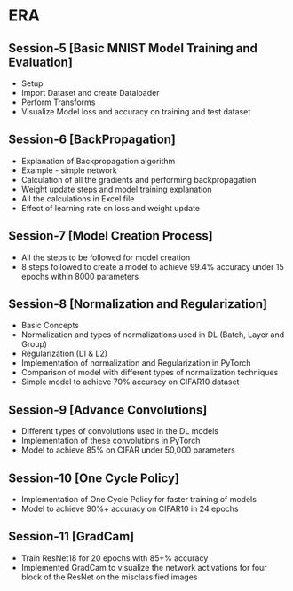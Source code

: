 # ERA



## Session-5 [Basic MNIST Model Training and Evaluation]

- Setup
- Import Dataset and create Dataloader
- Perform Transforms
- Visualize Model loss and accuracy on training and test dataset



## Session-6 [BackPropagation]

- Explanation of Backpropagation algorithm
- Example - simple network
- Calculation of all the gradients and performing backpropagation
- Weight update steps and model training explanation
- All the calculations in Excel file
- Effect of learning rate on loss and weight update



## Session-7 [Model Creation Process]

- All the steps to be followed for model creation
- 8 steps followed to create a model to achieve 99.4% accuracy under 15 epochs within 8000 parameters



## Session-8 [Normalization and Regularization]

- Basic Concepts
- Normalization and types of normalizations used in DL (Batch, Layer and Group)
- Regularization (L1 & L2)
- Implementation of normalization and Regularization in PyTorch
- Comparison of model with different types of normalization techniques
- Simple model to achieve 70% accuracy on CIFAR10 dataset



## Session-9 [Advance Convolutions]

- Different types of convolutions used in the DL models
- Implementation of these convolutions in PyTorch
- Model to achieve 85% on CIFAR under 50,000 parameters



## Session-10 [One Cycle Policy]

- Implementation of One Cycle Policy for faster training of models
- Model to achieve 90%+ accuracy on CIFAR10 in 24 epochs



## Session-11 [GradCam]

- Train ResNet18 for 20 epochs with 85+% accuracy
- Implemented GradCam to visualize the network activations for four block of the ResNet on the misclassified images

